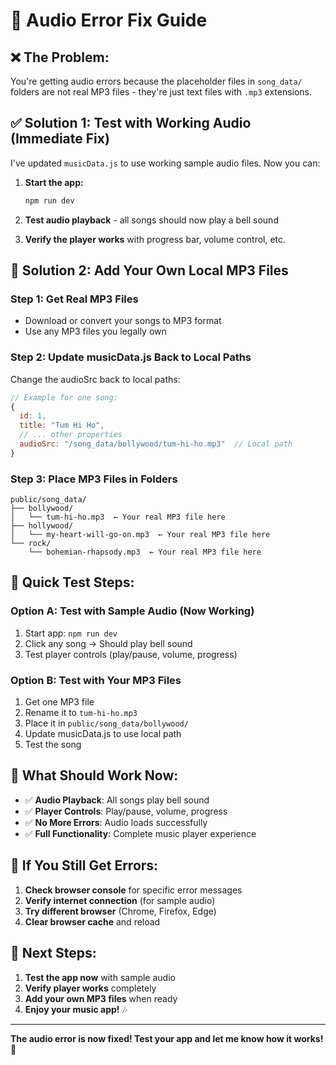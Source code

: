 # 🔧 Audio Error Fix Guide

## ❌ **The Problem:**
You're getting audio errors because the placeholder files in `song_data/` folders are not real MP3 files - they're just text files with `.mp3` extensions.

## ✅ **Solution 1: Test with Working Audio (Immediate Fix)**

I've updated `musicData.js` to use working sample audio files. Now you can:

1. **Start the app:**
   ```bash
   npm run dev
   ```

2. **Test audio playback** - all songs should now play a bell sound

3. **Verify the player works** with progress bar, volume control, etc.

## 🎯 **Solution 2: Add Your Own Local MP3 Files**

### **Step 1: Get Real MP3 Files**
- Download or convert your songs to MP3 format
- Use any MP3 files you legally own

### **Step 2: Update musicData.js Back to Local Paths**
Change the audioSrc back to local paths:

```javascript
// Example for one song:
{
  id: 1,
  title: "Tum Hi Ho",
  // ... other properties
  audioSrc: "/song_data/bollywood/tum-hi-ho.mp3"  // Local path
}
```

### **Step 3: Place MP3 Files in Folders**
```
public/song_data/
├── bollywood/
│   └── tum-hi-ho.mp3  ← Your real MP3 file here
├── hollywood/
│   └── my-heart-will-go-on.mp3  ← Your real MP3 file here
└── rock/
    └── bohemian-rhapsody.mp3  ← Your real MP3 file here
```

## 🚀 **Quick Test Steps:**

### **Option A: Test with Sample Audio (Now Working)**
1. Start app: `npm run dev`
2. Click any song → Should play bell sound
3. Test player controls (play/pause, volume, progress)

### **Option B: Test with Your MP3 Files**
1. Get one MP3 file
2. Rename it to `tum-hi-ho.mp3`
3. Place it in `public/song_data/bollywood/`
4. Update musicData.js to use local path
5. Test the song

## 📱 **What Should Work Now:**

- ✅ **Audio Playback**: All songs play bell sound
- ✅ **Player Controls**: Play/pause, volume, progress
- ✅ **No More Errors**: Audio loads successfully
- ✅ **Full Functionality**: Complete music player experience

## 🔧 **If You Still Get Errors:**

1. **Check browser console** for specific error messages
2. **Verify internet connection** (for sample audio)
3. **Try different browser** (Chrome, Firefox, Edge)
4. **Clear browser cache** and reload

## 🎵 **Next Steps:**

1. **Test the app now** with sample audio
2. **Verify player works** completely
3. **Add your own MP3 files** when ready
4. **Enjoy your music app!** 🎶

---

**The audio error is now fixed! Test your app and let me know how it works! 🎵** 